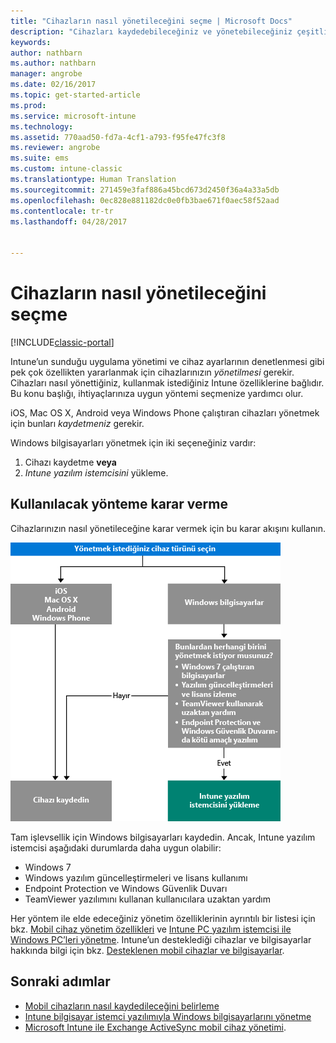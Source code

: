 ```yaml
---
title: "Cihazların nasıl yönetileceğini seçme | Microsoft Docs"
description: "Cihazları kaydedebileceğiniz ve yönetebileceğiniz çeşitli yollar hakkında bilgi edinin."
keywords: 
author: nathbarn
ms.author: nathbarn
manager: angrobe
ms.date: 02/16/2017
ms.topic: get-started-article
ms.prod: 
ms.service: microsoft-intune
ms.technology: 
ms.assetid: 770aad50-fd7a-4cf1-a793-f95fe47fc3f8
ms.reviewer: angrobe
ms.suite: ems
ms.custom: intune-classic
ms.translationtype: Human Translation
ms.sourcegitcommit: 271459e3faf886a45bcd673d2450f36a4a33a5db
ms.openlocfilehash: 0ec828e881182dc0e0fb3bae671f0aec58f52aad
ms.contentlocale: tr-tr
ms.lasthandoff: 04/28/2017


---
```


# <a name="choose-how-to-manage-devices"></a>Cihazların nasıl yönetileceğini seçme

[!INCLUDE[classic-portal](../includes/classic-portal.md)]

Intune’un sunduğu uygulama yönetimi ve cihaz ayarlarının denetlenmesi gibi pek çok özellikten yararlanmak için cihazlarınızın *yönetilmesi* gerekir. Cihazları nasıl yönettiğiniz, kullanmak istediğiniz Intune özelliklerine bağlıdır. Bu konu başlığı, ihtiyaçlarınıza uygun yöntemi seçmenize yardımcı olur.

iOS, Mac OS X, Android veya Windows Phone çalıştıran cihazları yönetmek için bunları *kaydetmeniz* gerekir.

Windows bilgisayarları yönetmek için iki seçeneğiniz vardır:

1. Cihazı kaydetme **veya**
2. *Intune yazılım istemcisini* yükleme.

## <a name="decide-which-method-to-use"></a>Kullanılacak yönteme karar verme
Cihazlarınızın nasıl yönetileceğine karar vermek için bu karar akışını kullanın.

![Cihazlarınızı yönettirmek için karar akışı.](./media/choose-manage-method.png)

Tam işlevsellik için Windows bilgisayarları kaydedin. Ancak, Intune yazılım istemcisi aşağıdaki durumlarda daha uygun olabilir:

- Windows 7
- Windows yazılım güncelleştirmeleri ve lisans kullanımı
- Endpoint Protection ve Windows Güvenlik Duvarı
- TeamViewer yazılımını kullanan kullanıcılara uzaktan yardım

Her yöntem ile elde edeceğiniz yönetim özelliklerinin ayrıntılı bir listesi için bkz. [Mobil cihaz yönetim özellikleri](mobile-device-management-capabilities-in-microsoft-intune.md) ve [Intune PC yazılım istemcisi ile Windows PC’leri yönetme](/intune/deploy-use/manage-windows-pcs-with-microsoft-intune).
Intune’un desteklediği cihazlar ve bilgisayarlar hakkında bilgi için bkz. [Desteklenen mobil cihazlar ve bilgisayarlar](https://docs.microsoft.com/intune/get-started/what-to-know-before-you-start-microsoft-intune#intune-supported-devices).

## <a name="next-steps"></a>Sonraki adımlar

- [Mobil cihazların nasıl kaydedileceğini belirleme](/intune/get-started/choose-how-to-enroll-devices1)
- [Intune bilgisayar istemci yazılımıyla Windows bilgisayarlarını yönetme](/intune/deploy-use/manage-windows-pcs-with-microsoft-intune)
- [Microsoft Intune ile Exchange ActiveSync mobil cihaz yönetimi](/intune/deploy-use/mobile-device-management-with-exchange-activesync-and-microsoft-intune).

